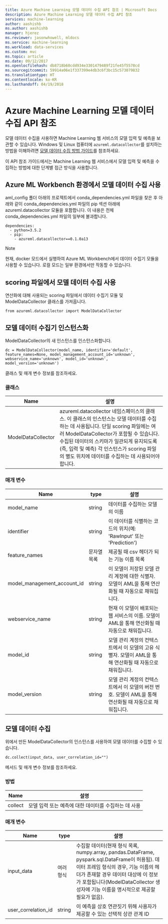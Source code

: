 ```yaml
---
title: Azure Machine Learning 모델 데이터 수집 API 참조 | Microsoft Docs
description: Azure Machine Learning 모델 데이터 수집 API 참조
services: machine-learning
author: aashishb
ms.author: aashishb
manager: hjerez
ms.reviewer: jasonwhowell, mldocs
ms.service: machine-learning
ms.workload: data-services
ms.custom: mvc
ms.topic: article
ms.date: 09/12/2017
ms.openlocfilehash: db8718b60cdd934e3301479489f21fe45f5578cd
ms.sourcegitcommit: 59914a06e1f337399e4db3c6f3bc15c573079832
ms.translationtype: HT
ms.contentlocale: ko-KR
ms.lasthandoff: 04/19/2018
---
```

# <a name="azure-machine-learning-model-data-collection-api-reference"></a>Azure Machine Learning 모델 데이터 수집 API 참조

모델 데이터 수집을 사용하면 Machine Learning 웹 서비스의 모델 입력 및 예측을 보관할 수 있습니다. Windows 및 Linux 컴퓨터에 `azureml.datacollector`를 설치하는 방법을 이해하려면 [모델 데이터 수집 방법 가이드](how-to-use-model-data-collection.md)를 참조하세요.

이 API 참조 가이드에서는 Machine Learning 웹 서비스에서 모델 입력 및 예측을 수집하는 방법에 대한 단계별 접근 방식을 사용합니다.

## <a name="enable-model-data-collection-in-azure-ml-workbench-environment"></a>Azure ML Workbench 환경에서 모델 데이터 수집 사용

 aml_config 폴더 아래의 프로젝트에서 conda\_dependencies.yml 파일을 찾은 후 아래와 같이 conda\_dependencies.yml 파일의 pip 섹션 아래에 azureml.datacollector 모듈을 포함합니다. 이 내용은 전체 conda\_dependencies.yml 파일의 일부에 불과합니다.

    dependencies:
      - python=3.5.2
      - pip:
        - azureml.datacollector==0.1.0a13

>[!NOTE] 
>현재, docker 모드에서 실행하여 Azure ML Workbench에서 데이터 수집기 모듈을 사용할 수 있습니다. 로컬 모드는 일부 환경에서만 작동할 수 있습니다.




## <a name="enable-model-data-collection-in-the-scoring-file"></a>scoring 파일에서 모델 데이터 수집 사용

연산화에 대해 사용되는 scoring 파일에서 데이터 수집기 모듈 및 ModelDataCollector 클래스를 가져옵니다.

    from azureml.datacollector import ModelDataCollector


## <a name="model-data-collector-instantiation"></a>모델 데이터 수집기 인스턴스화
ModelDataCollector의 새 인스턴스를 인스턴스화합니다.

    dc = ModelDataCollector(model_name, identifier='default', feature_names=None, model_management_account_id='unknown', webservice_name='unknown', model_id='unknown', model_version='unknown')

클래스 및 매개 변수 정보를 참조하세요.

### <a name="class"></a>클래스
| Name | 설명 |
|--------------------|--------------------|
| ModelDataCollector | azureml.datacollector 네임스페이스의 클래스. 이 클래스의 인스턴스는 모델 데이터를 수집하는 데 사용됩니다. 단일 scoring 파일에는 여러 ModelDataCollector가 포함될 수 있습니다. 수집된 데이터의 스키마가 일관되게 유지되도록(즉, 입력 및 예측) 각 인스턴스가 scoring 파일의 별도 위치에 데이터를 수집하는 데 사용되어야 합니다.|


### <a name="parameters"></a>매개 변수

| Name | type | 설명 |
|-------------|------------|-------------------------|
| model_name | string | 데이터를 수집하는 모델의 이름 |
| identifier | string | 이 데이터를 식별하는 코드의 위치(예: 'RawInput' 또는 'Prediction') |
| feature_names | 문자열 목록 | 제공될 때 csv 헤더가 되는 기능 이름 목록 |
| model_management_account_id | string | 이 모델이 저장된 모델 관리 계정에 대한 식별자. 모델이 AML을 통해 연산화될 때 자동으로 채워집니다. |
| webservice_name | string | 현재 이 모델이 배포되는 웹 서비스의 이름. 모델이 AML을 통해 연산화될 때 자동으로 채워집니다. |
| model_id | string | 모델 관리 계정의 컨텍스트에서 이 모델의 고유 식별자. 모델이 AML을 통해 연산화될 때 자동으로 채워집니다. |
| model_version | string | 모델 관리 계정의 컨텍스트에서 이 모델의 버전 번호. 모델이 AML을 통해 연산화될 때 자동으로 채워집니다. |



 

## <a name="collecting-the-model-data"></a>모델 데이터 수집

위에서 만든 ModelDataCollector의 인스턴스를 사용하여 모델 데이터를 수집할 수 있습니다.

    dc.collect(input_data, user_correlation_id="")

메서드 및 매개 변수 정보를 참조하세요.

### <a name="method"></a>방법
| Name | 설명 |
|--------------------|--------------------|
| collect | 모델 입력 또는 예측에 대한 데이터를 수집하는 데 사용|


### <a name="parameters"></a>매개 변수

| Name | type | 설명 |
|-------------|------------|-------------------------|
| input_data | 여러 형식 | 수집할 데이터(현재 형식 목록, numpy.array, pandas.DataFrame, pyspark.sql.DataFrame이 허용됨). 데이터 프레임 형식의 경우, 기능 이름의 헤더가 존재할 경우 데이터 대상에 이 정보가 포함됩니다(ModelDataCollector 생성자에 기능 이름을 명시적으로 제공할 필요가 없음). |
| user_correlation_id | string | 이 예측을 상호 연관짓기 위해 사용자가 제공할 수 있는 선택적 상관 관계 ID |

